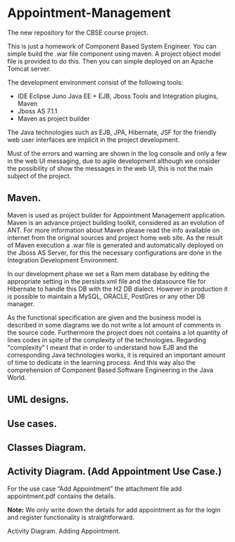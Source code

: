 # Appointment-Management
The new repository for the CBSE course project.

This is just a homework of Component Based System Engineer.
You can simple build the .war file component using maven. A project object model file is provided to do this.
Then you can simple deployed on an Apache Tomcat server.

The development environment consist of the following tools:

  * IDE Eclipse Juno Java EE + EJB, Jboss Tools and Integration plugins, Maven
  * Jboss AS 7.1.1
  * Maven as project builder
  
  The Java technologies such as EJB, JPA, Hibernate, JSF for the friendly web user interfaces  are implicit in the project development.
  
  Must of the errors and warning are shown in the log console and only a few in 
  the web UI messaging, due to agile development although we consider the possibility
  of show the messages in the web UI, this is not the main subject of the project.
  
  ## Maven.
  
  Maven is used as project builder for Appointment Management application. Maven is an advance project building toolkit, considered as an evolution  of ANT.
  For more information about Maven please read the info available on internet from
  the original sources and project home web site. 
  As the result of Maven execution a .war file is generated and automatically deployed
  on the Jboss AS Server, for this the necessary  configurations are done in the 
  Integration Development Environment.
  
  In our development phase we set a Ram mem database by editing the appropriate setting
  in the persists.xml file and the datasource file for Hibernate to handle this DB
  with the H2 DB dialect. However in production it is possible to maintain a MySQL, ORACLE, PostGres or any other DB manager.
  
  As the functional specification are given and the business model is described 
  in some diagrams we do not write a lot amount of comments in the source code.
  Furthermore the project does not contains a lot quantity of lines codes in spite of
  the complexity of the technologies. Regarding "complexity" I meant that in order to
  understand how EJB and the corresponding Java technologies works, it is required
  an important amount of time to dedicate in the learning process. And this way
  also the comprehension of Component Based Software Engineering in the Java World.


## UML designs.






## Use cases.


## Classes Diagram.



## Activity Diagram. (Add Appointment Use Case.)

For the use case “Add Appointment” the attachment file add appointment.pdf contains the details.

**Note:**
We only write down the details for add appointment as for the login and register functionality is straightforward.


Activity Diagram. Adding Appointment.




